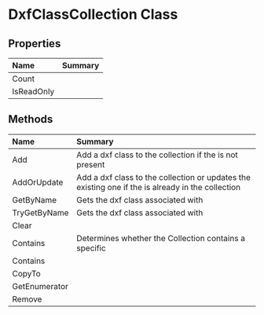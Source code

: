 # DxfClassCollection Class



## Properties

| Name | Summary | 
| :- | :- | 
| Count |  | 
| IsReadOnly |  | 

## Methods

| Name | Summary | 
| :- | :- | 
| Add | Add a dxf class to the collection if the <see cref="P:ACadSharp.Classes.DxfClass.DxfName" /> is not present | 
| AddOrUpdate | Add a dxf class to the collection or updates the existing one if the <see cref="P:ACadSharp.Classes.DxfClass.DxfName" /> is already in the collection | 
| GetByName | Gets the dxf class associated with <see cref="P:ACadSharp.Classes.DxfClass.DxfName" /> | 
| TryGetByName | Gets the dxf class associated with <see cref="P:ACadSharp.Classes.DxfClass.DxfName" /> | 
| Clear |  | 
| Contains | Determines whether the Collection contains a specific <see cref="P:ACadSharp.Classes.DxfClass.DxfName" /> | 
| Contains |  | 
| CopyTo |  | 
| GetEnumerator |  | 
| Remove |  | 

